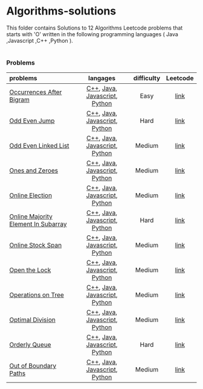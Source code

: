 # Algorithms-solutions
This folder contains Solutions to 12 Algorithms Leetcode problems that starts with 'O' written in the following programming languages ( Java ,Javascript ,C++ ,Python ).<br><br>
### Problems ###
|problems|langages|difficulty|Leetcode|
|:-------|:------:|:--------:|:------:|
|[Occurrences After Bigram](https://github.com/AnasImloul/Leetcode-solutions/tree/main/algorithms/O/Occurrences%20After%20Bigram/)|[C++](https://github.com/AnasImloul/Leetcode-solutions/tree/main/algorithms/O/Occurrences%20After%20Bigram/Occurrences%20After%20Bigram.cpp), [Java](https://github.com/AnasImloul/Leetcode-solutions/tree/main/algorithms/O/Occurrences%20After%20Bigram/Occurrences%20After%20Bigram.java), [Javascript](https://github.com/AnasImloul/Leetcode-solutions/tree/main/algorithms/O/Occurrences%20After%20Bigram/Occurrences%20After%20Bigram.js), [Python](https://github.com/AnasImloul/Leetcode-solutions/tree/main/algorithms/O/Occurrences%20After%20Bigram/Occurrences%20After%20Bigram.py)|Easy|[link](https://leetcode.com/problems/occurrences-after-bigram)|
|[Odd Even Jump](https://github.com/AnasImloul/Leetcode-solutions/tree/main/algorithms/O/Odd%20Even%20Jump/)|[C++](https://github.com/AnasImloul/Leetcode-solutions/tree/main/algorithms/O/Odd%20Even%20Jump/Odd%20Even%20Jump.cpp), [Java](https://github.com/AnasImloul/Leetcode-solutions/tree/main/algorithms/O/Odd%20Even%20Jump/Odd%20Even%20Jump.java), [Javascript](https://github.com/AnasImloul/Leetcode-solutions/tree/main/algorithms/O/Odd%20Even%20Jump/Odd%20Even%20Jump.js), [Python](https://github.com/AnasImloul/Leetcode-solutions/tree/main/algorithms/O/Odd%20Even%20Jump/Odd%20Even%20Jump.py)|Hard|[link](https://leetcode.com/problems/odd-even-jump)|
|[Odd Even Linked List](https://github.com/AnasImloul/Leetcode-solutions/tree/main/algorithms/O/Odd%20Even%20Linked%20List/)|[C++](https://github.com/AnasImloul/Leetcode-solutions/tree/main/algorithms/O/Odd%20Even%20Linked%20List/Odd%20Even%20Linked%20List.cpp), [Java](https://github.com/AnasImloul/Leetcode-solutions/tree/main/algorithms/O/Odd%20Even%20Linked%20List/Odd%20Even%20Linked%20List.java), [Javascript](https://github.com/AnasImloul/Leetcode-solutions/tree/main/algorithms/O/Odd%20Even%20Linked%20List/Odd%20Even%20Linked%20List.js), [Python](https://github.com/AnasImloul/Leetcode-solutions/tree/main/algorithms/O/Odd%20Even%20Linked%20List/Odd%20Even%20Linked%20List.py)|Medium|[link](https://leetcode.com/problems/odd-even-linked-list)|
|[Ones and Zeroes](https://github.com/AnasImloul/Leetcode-solutions/tree/main/algorithms/O/Ones%20and%20Zeroes/)|[C++](https://github.com/AnasImloul/Leetcode-solutions/tree/main/algorithms/O/Ones%20and%20Zeroes/Ones%20and%20Zeroes.cpp), [Java](https://github.com/AnasImloul/Leetcode-solutions/tree/main/algorithms/O/Ones%20and%20Zeroes/Ones%20and%20Zeroes.java), [Javascript](https://github.com/AnasImloul/Leetcode-solutions/tree/main/algorithms/O/Ones%20and%20Zeroes/Ones%20and%20Zeroes.js), [Python](https://github.com/AnasImloul/Leetcode-solutions/tree/main/algorithms/O/Ones%20and%20Zeroes/Ones%20and%20Zeroes.py)|Medium|[link](https://leetcode.com/problems/ones-and-zeroes)|
|[Online Election](https://github.com/AnasImloul/Leetcode-solutions/tree/main/algorithms/O/Online%20Election/)|[C++](https://github.com/AnasImloul/Leetcode-solutions/tree/main/algorithms/O/Online%20Election/Online%20Election.cpp), [Java](https://github.com/AnasImloul/Leetcode-solutions/tree/main/algorithms/O/Online%20Election/Online%20Election.java), [Javascript](https://github.com/AnasImloul/Leetcode-solutions/tree/main/algorithms/O/Online%20Election/Online%20Election.js), [Python](https://github.com/AnasImloul/Leetcode-solutions/tree/main/algorithms/O/Online%20Election/Online%20Election.py)|Medium|[link](https://leetcode.com/problems/online-election)|
|[Online Majority Element In Subarray](https://github.com/AnasImloul/Leetcode-solutions/tree/main/algorithms/O/Online%20Majority%20Element%20In%20Subarray/)|[C++](https://github.com/AnasImloul/Leetcode-solutions/tree/main/algorithms/O/Online%20Majority%20Element%20In%20Subarray/Online%20Majority%20Element%20In%20Subarray.cpp), [Java](https://github.com/AnasImloul/Leetcode-solutions/tree/main/algorithms/O/Online%20Majority%20Element%20In%20Subarray/Online%20Majority%20Element%20In%20Subarray.java), [Javascript](https://github.com/AnasImloul/Leetcode-solutions/tree/main/algorithms/O/Online%20Majority%20Element%20In%20Subarray/Online%20Majority%20Element%20In%20Subarray.js), [Python](https://github.com/AnasImloul/Leetcode-solutions/tree/main/algorithms/O/Online%20Majority%20Element%20In%20Subarray/Online%20Majority%20Element%20In%20Subarray.py)|Hard|[link](https://leetcode.com/problems/online-majority-element-in-subarray)|
|[Online Stock Span](https://github.com/AnasImloul/Leetcode-solutions/tree/main/algorithms/O/Online%20Stock%20Span/)|[C++](https://github.com/AnasImloul/Leetcode-solutions/tree/main/algorithms/O/Online%20Stock%20Span/Online%20Stock%20Span.cpp), [Java](https://github.com/AnasImloul/Leetcode-solutions/tree/main/algorithms/O/Online%20Stock%20Span/Online%20Stock%20Span.java), [Javascript](https://github.com/AnasImloul/Leetcode-solutions/tree/main/algorithms/O/Online%20Stock%20Span/Online%20Stock%20Span.js), [Python](https://github.com/AnasImloul/Leetcode-solutions/tree/main/algorithms/O/Online%20Stock%20Span/Online%20Stock%20Span.py)|Medium|[link](https://leetcode.com/problems/online-stock-span)|
|[Open the Lock](https://github.com/AnasImloul/Leetcode-solutions/tree/main/algorithms/O/Open%20the%20Lock/)|[C++](https://github.com/AnasImloul/Leetcode-solutions/tree/main/algorithms/O/Open%20the%20Lock/Open%20the%20Lock.cpp), [Java](https://github.com/AnasImloul/Leetcode-solutions/tree/main/algorithms/O/Open%20the%20Lock/Open%20the%20Lock.java), [Javascript](https://github.com/AnasImloul/Leetcode-solutions/tree/main/algorithms/O/Open%20the%20Lock/Open%20the%20Lock.js), [Python](https://github.com/AnasImloul/Leetcode-solutions/tree/main/algorithms/O/Open%20the%20Lock/Open%20the%20Lock.py)|Medium|[link](https://leetcode.com/problems/open-the-lock)|
|[Operations on Tree](https://github.com/AnasImloul/Leetcode-solutions/tree/main/algorithms/O/Operations%20on%20Tree/)|[C++](https://github.com/AnasImloul/Leetcode-solutions/tree/main/algorithms/O/Operations%20on%20Tree/Operations%20on%20Tree.cpp), [Java](https://github.com/AnasImloul/Leetcode-solutions/tree/main/algorithms/O/Operations%20on%20Tree/Operations%20on%20Tree.java), [Javascript](https://github.com/AnasImloul/Leetcode-solutions/tree/main/algorithms/O/Operations%20on%20Tree/Operations%20on%20Tree.js), [Python](https://github.com/AnasImloul/Leetcode-solutions/tree/main/algorithms/O/Operations%20on%20Tree/Operations%20on%20Tree.py)|Medium|[link](https://leetcode.com/problems/operations-on-tree)|
|[Optimal Division](https://github.com/AnasImloul/Leetcode-solutions/tree/main/algorithms/O/Optimal%20Division/)|[C++](https://github.com/AnasImloul/Leetcode-solutions/tree/main/algorithms/O/Optimal%20Division/Optimal%20Division.cpp), [Java](https://github.com/AnasImloul/Leetcode-solutions/tree/main/algorithms/O/Optimal%20Division/Optimal%20Division.java), [Javascript](https://github.com/AnasImloul/Leetcode-solutions/tree/main/algorithms/O/Optimal%20Division/Optimal%20Division.js), [Python](https://github.com/AnasImloul/Leetcode-solutions/tree/main/algorithms/O/Optimal%20Division/Optimal%20Division.py)|Medium|[link](https://leetcode.com/problems/optimal-division)|
|[Orderly Queue](https://github.com/AnasImloul/Leetcode-solutions/tree/main/algorithms/O/Orderly%20Queue/)|[C++](https://github.com/AnasImloul/Leetcode-solutions/tree/main/algorithms/O/Orderly%20Queue/Orderly%20Queue.cpp), [Java](https://github.com/AnasImloul/Leetcode-solutions/tree/main/algorithms/O/Orderly%20Queue/Orderly%20Queue.java), [Javascript](https://github.com/AnasImloul/Leetcode-solutions/tree/main/algorithms/O/Orderly%20Queue/Orderly%20Queue.js), [Python](https://github.com/AnasImloul/Leetcode-solutions/tree/main/algorithms/O/Orderly%20Queue/Orderly%20Queue.py)|Hard|[link](https://leetcode.com/problems/orderly-queue)|
|[Out of Boundary Paths](https://github.com/AnasImloul/Leetcode-solutions/tree/main/algorithms/O/Out%20of%20Boundary%20Paths/)|[C++](https://github.com/AnasImloul/Leetcode-solutions/tree/main/algorithms/O/Out%20of%20Boundary%20Paths/Out%20of%20Boundary%20Paths.cpp), [Java](https://github.com/AnasImloul/Leetcode-solutions/tree/main/algorithms/O/Out%20of%20Boundary%20Paths/Out%20of%20Boundary%20Paths.java), [Javascript](https://github.com/AnasImloul/Leetcode-solutions/tree/main/algorithms/O/Out%20of%20Boundary%20Paths/Out%20of%20Boundary%20Paths.js), [Python](https://github.com/AnasImloul/Leetcode-solutions/tree/main/algorithms/O/Out%20of%20Boundary%20Paths/Out%20of%20Boundary%20Paths.py)|Medium|[link](https://leetcode.com/problems/out-of-boundary-paths)|